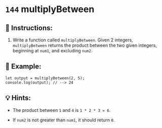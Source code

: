 # `144` multiplyBetween

## 📝 Instructions:

1. Write a function called `multiplyBetween`. Given 2 integers, `multiplyBetween` returns the product between the two given integers, beginning at `num1`, and excluding `num2`.

## 📎 Example:

```Js
let output = multiplyBetween(2, 5);
console.log(output); // --> 24
```

## 💡 Hints:

+ The product between `1` and `4` is `1 * 2 * 3 = 6`.

* If `num2` is not greater than `num1`, it should return `0`.
